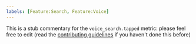 ```yaml
---
labels: [Feature:Search, Feature:Voice]
---
```


This is a stub commentary for the `voice_search.tapped` metric: please feel free to edit (read the
[contributing guidelines](https://github.com/mozilla/glean-annotations/blob/main/CONTRIBUTING.md)
if you haven't done this before)
